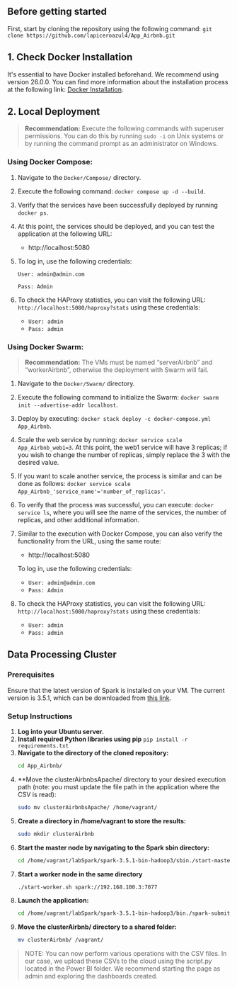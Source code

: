 ## Before getting started
First, start by cloning the repository using the following command:
`git clone https://github.com/lapiceroazul4/App_Airbnb.git`

## 1. Check Docker Installation

It's essential to have Docker installed beforehand. We recommend using version 26.0.0. You can find more information about the installation process at the following link: [Docker Installation](https://docs.docker.com/engine/install/).

## 2. Local Deployment

> **Recommendation:** Execute the following commands with superuser permissions. You can do this by running `sudo -i` on Unix systems or by running the command prompt as an administrator on Windows.

### Using Docker Compose:

1. Navigate to the `Docker/Compose/` directory.
2. Execute the following command: `docker compose up -d --build`.
3. Verify that the services have been successfully deployed by running `docker ps`.
4. At this point, the services should be deployed, and you can test the application at the following URL:
    - http://localhost:5080
5. To log in, use the following credentials:
   
   `User: admin@admin.com`
   
   `Pass: Admin`
   
6. To check the HAProxy statistics, you can visit the following URL: `http://localhost:5080/haproxy?stats` using these credentials:
   - `User: admin`
   - `Pass: admin`

### Using Docker Swarm:
> **Recommendation:** The VMs must be named “serverAirbnb” and “workerAirbnb”, otherwise the deployment with Swarm will fail.

1. Navigate to the `Docker/Swarm/` directory.
2. Execute the following command to initialize the Swarm: `docker swarm init --advertise-addr localhost`.
3. Deploy by executing: `docker stack deploy -c docker-compose.yml App_Airbnb`.
4. Scale the web service by running: `docker service scale App_Airbnb_web1=3`. At this point, the web1 service will have 3 replicas; if you wish to change the number of replicas, simply replace the 3 with the desired value.
5. If you want to scale another service, the process is similar and can be done as follows: `docker service scale App_Airbnb_'service_name'='number_of_replicas'`.
6. To verify that the process was successful, you can execute: `docker service ls`, where you will see the name of the services, the number of replicas, and other additional information.
7. Similar to the execution with Docker Compose, you can also verify the functionality from the URL, using the same route:
   - http://localhost:5080
   
   To log in, use the following credentials:
   
   - `User: admin@admin.com`
   - `Pass: Admin`
8. To check the HAProxy statistics, you can visit the following URL: `http://localhost:5080/haproxy?stats` using these credentials:
   - `User: admin`
   - `Pass: admin`

## Data Processing Cluster

### Prerequisites

Ensure that the latest version of Spark is installed on your VM. The current version is 3.5.1, which can be downloaded from [this link](https://dlcdn.apache.org/spark/spark-3.5.1/spark-3.5.1-bin-hadoop3.tgz).

### Setup Instructions

1. **Log into your Ubuntu server.**
2. **Install required Python libraries using pip** `pip install -r requirements.txt` 
3. **Navigate to the directory of the cloned repository:**
   ```bash
   cd App_Airbnb/
4. **Move the clusterAirbnbsApache/ directory to your desired execution path (note: you must update the file path in the application where the CSV is read):
   ```bash
   sudo mv clusterAirbnbsApache/ /home/vagrant/
5. **Create a directory in /home/vagrant to store the results:**
   ```bash
   sudo mkdir clusterAirbnb
6. **Start the master node by navigating to the Spark sbin directory:**
    ```bash
    cd /home/vagrant/labSpark/spark-3.5.1-bin-hadoop3/sbin./start-master.sh
7. **Start a worker node in the same directory**
   ```bash
   ./start-worker.sh spark://192.168.100.3:7077
8. **Launch the application:**
   ```bash
   cd /home/vagrant/labSpark/spark-3.5.1-bin-hadoop3/bin./spark-submit --master spark://192.168.100.3:7077 --conf        ./spark.executor.memory=1g /home/vagrant/clusterAirbnbsApache/appReservas.py
9. **Move the clusterAirbnb/ directory to a shared folder:**
   ```bash
   mv clusterAirbnb/ /vagrant/ 
> NOTE: You can now perform various operations with the CSV files. In our case, we upload these CSVs to the cloud using the script.py located in the Power BI folder. We recommend starting the page as admin and exploring the dashboards created.

